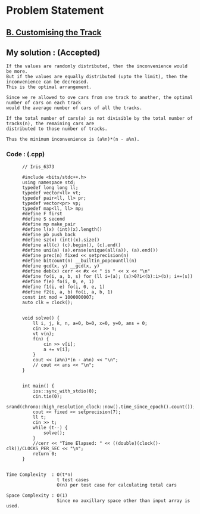 # Problem Statement

## [B. Customising the Track](https://codeforces.com/contest/1543/problem/B)


## My solution :  (Accepted)

    If the values are randomly distributed, then the inconvenience would be more.
    But if the values are equally distributed (upto the limit), then the inconvenience can be decreased.
    This is the optimal arrangement.
    
    Since we re allowed to ove cars from one track to another, the optimal number of cars on each track
    would the average number of cars of all the tracks.
    
    If the total number of cars(a) is not divisible by the total number of tracks(n), the remaining cars are 
    distributed to those number of tracks.
    
    Thus the minimum inconvenience is (a%n)*(n - a%n).
  
        
   ### Code : (.cpp)  
      
          // Iris_6373

          #include <bits/stdc++.h>
          using namespace std;
          typedef long long ll;
          typedef vector<ll> vt;
          typedef pair<ll, ll> pr;
          typedef vector<pr> vp;
          typedef map<ll, ll> mp;
          #define F first
          #define S second
          #define mp make_pair
          #define l(x) (int)(x).length()
          #define pb push_back
          #define sz(x) (int)(x).size()
          #define all(c) (c).begin(), (c).end()
          #define uni(a) (a).erase(unique(all(a)), (a).end())
          #define prec(n) fixed << setprecision(n)
          #define bitcount(n) __builtin_popcountll(n)
          #define gcd(x, y) __gcd(x, y)
          #define deb(x) cerr << #x << " is " << x << "\n"
          #define fo(i, a, b, s) for (ll i=(a); (s)>0?i<(b):i>(b); i+=(s))
          #define f(e) fo(i, 0, e, 1)
          #define f1(i, e) fo(i, 0, e, 1)
          #define f2(i, a, b) fo(i, a, b, 1)
          const int mod = 1000000007;
          auto clk = clock();


          void solve() {  
              ll i, j, k, n, a=0, b=0, x=0, y=0, ans = 0;
              cin >> n;
              vt v(n);
              f(n) {
                  cin >> v[i];
                  a += v[i];
              }
              cout << (a%n)*(n - a%n) << "\n";
              // cout << ans << "\n";
          }


          int main() {
              ios::sync_with_stdio(0);
              cin.tie(0);
              srand(chrono::high_resolution_clock::now().time_since_epoch().count());
              cout << fixed << setprecision(7);
              ll t;
              cin >> t;
              while (t--) {
                  solve();
              }
              //cerr << "Time Elapsed: " << ((double)(clock()-clk))/CLOCKS_PER_SEC << "\n";
              return 0;
          }   
      

    Time Complexity  : O(t*n)
                       t test cases
                       O(n) per test case for calculating total cars

    Space Complexity : O(1)  
                       Since no auxillary space other than input array is used.
   
  
